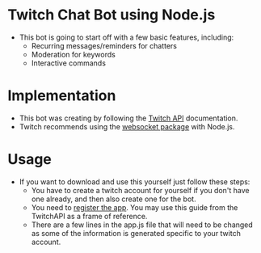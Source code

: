 # Twitch Chat Bot using Node.js
- This bot is going to start off with a few basic features, including:
	- Recurring messages/reminders for chatters
	- Moderation for keywords
	- Interactive commands
	
# Implementation
- This bot was creating by following the [Twitch API](https://dev.twitch.tv/docs/) documentation. 
- Twitch recommends using the [websocket package](https://www.npmjs.com/package/websocket) with Node.js.

# Usage
- If you want to download and use this yourself just follow these steps:
	- You have to create a twitch account for yourself if you don't have one already, and then also create one for the bot.
	- You need to [register the app](https://dev.twitch.tv/docs/authentication/register-app/). You may use this guide from the TwitchAPI as a frame of reference.
	- There are a few lines in the app.js file that will need to be changed as some of the information is generated specific to your twitch account.
